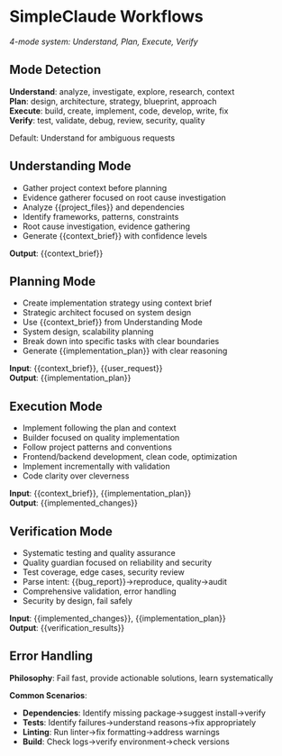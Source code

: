 # SimpleClaude Workflows

_4-mode system: Understand, Plan, Execute, Verify_

## Mode Detection

**Understand**: analyze, investigate, explore, research, context  
**Plan**: design, architecture, strategy, blueprint, approach  
**Execute**: build, create, implement, code, develop, write, fix  
**Verify**: test, validate, debug, review, security, quality

Default: Understand for ambiguous requests

## Understanding Mode

- Gather project context before planning
- Evidence gatherer focused on root cause investigation
- Analyze {{project_files}} and dependencies
- Identify frameworks, patterns, constraints
- Root cause investigation, evidence gathering
- Generate {{context_brief}} with confidence levels

**Output**: {{context_brief}}

## Planning Mode

- Create implementation strategy using context brief
- Strategic architect focused on system design
- Use {{context_brief}} from Understanding Mode
- System design, scalability planning
- Break down into specific tasks with clear boundaries
- Generate {{implementation_plan}} with clear reasoning

**Input**: {{context_brief}}, {{user_request}}  
**Output**: {{implementation_plan}}

## Execution Mode

- Implement following the plan and context
- Builder focused on quality implementation
- Follow project patterns and conventions
- Frontend/backend development, clean code, optimization
- Implement incrementally with validation
- Code clarity over cleverness

**Input**: {{context_brief}}, {{implementation_plan}}  
**Output**: {{implemented_changes}}

## Verification Mode

- Systematic testing and quality assurance
- Quality guardian focused on reliability and security
- Test coverage, edge cases, security review
- Parse intent: {{bug_report}}→reproduce, quality→audit
- Comprehensive validation, error handling
- Security by design, fail safely

**Input**: {{implemented_changes}}, {{implementation_plan}}  
**Output**: {{verification_results}}

## Error Handling

**Philosophy**: Fail fast, provide actionable solutions, learn systematically

**Common Scenarios**:

- **Dependencies**: Identify missing package→suggest install→verify
- **Tests**: Identify failures→understand reasons→fix appropriately
- **Linting**: Run linter→fix formatting→address warnings
- **Build**: Check logs→verify environment→check versions
